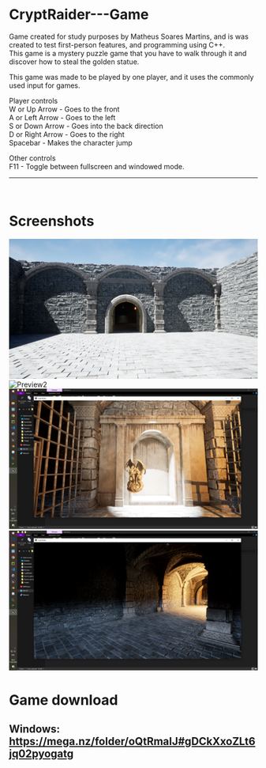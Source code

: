 <!-- GAME PROJECT TITLE -->
# CryptRaider---Game
Game created for study purposes by Matheus Soares Martins, and is was created to test first-person features, and programming using C++.<br>
This game is a mystery puzzle game that you have to walk through it and discover how to steal the golden statue.
<br>

This game was made to be played by one player, and it uses the commonly used input for games.
<br>

Player controls<br>
W or Up Arrow - Goes to the front<br>
A or Left Arrow - Goes to the left<br>
S or Down Arrow - Goes into the back direction<br>
D or Right Arrow - Goes to the right<br>
Spacebar - Makes the character jump<br>

Other controls<br>
F11 - Toggle between fullscreen and windowed mode.<br>
******************************************************************************

<br>

# Screenshots
<!-- GAME PROJECT IMAGES -->
![Preview1](./Images/gameAction.png)
![Preview2](./Images/gameAction2.png)
![Preview3](./Images/gameAction3.png)
![Preview4](./Images/gameAction4.png)

# <!-- GAME PROJECT BUILDS -->
# Game download<br>
## Windows:<br>https://mega.nz/folder/oQtRmaIJ#gDCkXxoZLt6jq02pyogatg